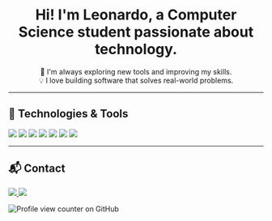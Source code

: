 <h1 align="center">Hi! I'm Leonardo, a Computer Science student passionate about technology.</h1>

<p align="center">
  🚀 I'm always exploring new tools and improving my skills. <br/>
  💡 I love building software that solves real-world problems. <br/>
</p>

---

## 🚀 Technologies & Tools

<p align="left">
  <img src="https://img.shields.io/badge/-Python-3776AB?style=for-the-badge&logo=python&logoColor=white"/>
  <img src="https://img.shields.io/badge/-C-00599C?style=for-the-badge&logo=c&logoColor=white"/>
  <img src="https://img.shields.io/badge/-C++-00599C?style=for-the-badge&logo=c%2b%2b&logoColor=white"/>
  <img src="https://img.shields.io/badge/-Java-ED8B00?style=for-the-badge&logo=java&logoColor=white"/>
  <img src="https://img.shields.io/badge/-HTML5-E34F26?style=for-the-badge&logo=html5&logoColor=white"/>
  <img src="https://img.shields.io/badge/-CSS3-1572B6?style=for-the-badge&logo=css3&logoColor=white"/>
  <img src="https://img.shields.io/badge/-SQLite-003B57?style=for-the-badge&logo=sqlite&logoColor=white"/>
</p>

---


## 📬 Contact

<p align="left">
  <a href="leonardo.goncalves4512@gmail.com">
    <img src="https://img.shields.io/badge/-Gmail-D14836?style=for-the-badge&logo=gmail&logoColor=white"/>
  </a>
  <a href="https://www.linkedin.com/in/leonardogonc/" target="_blank">
    <img src="https://img.shields.io/badge/-LinkedIn-0077B5?style=for-the-badge&logo=linkedin&logoColor=white"/>
  </a>
</p>

![Profile view counter on GitHub](https://komarev.com/ghpvc/?username=leoouu)
